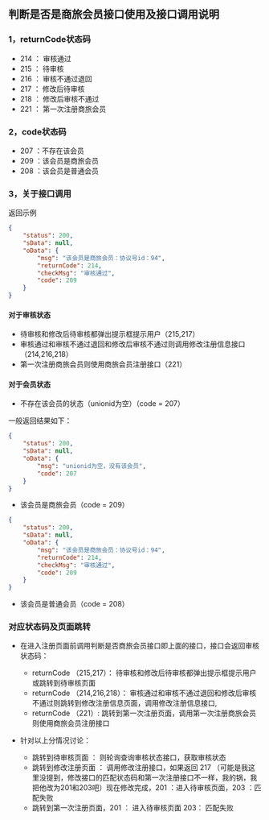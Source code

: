 ## 判断是否是商旅会员接口使用及接口调用说明

### 1，returnCode状态码

- 214 ： 审核通过
- 215 ： 待审核
- 216 ： 审核不通过退回
- 217 ： 修改后待审核
- 218 ： 修改后审核不通过
- 221 ： 第一次注册商旅会员

### 2，code状态码

- 207 ：不存在该会员
- 209 ：该会员是商旅会员
- 208 ：该会员是普通会员

### 3，关于接口调用

返回示例

```json
{
    "status": 200,
    "sData": null,
    "oData": {
        "msg": "该会员是商旅会员：协议号id：94",
        "returnCode": 214,
        "checkMsg": "审核通过",
        "code": 209
    }
}
```
#### 对于审核状态

- 待审核和修改后待审核都弹出提示框提示用户（215,217）
- 审核通过和审核不通过退回和修改后审核不通过则调用修改注册信息接口（214,216,218）
- 第一次注册商旅会员则使用商旅会员注册接口（221）

#### 对于会员状态

- 不存在该会员的状态（unionid为空）（code = 207）

一般返回结果如下：
```json
{
    "status": 200,
    "sData": null,
    "oData": {
        "msg": "unionid为空，没有该会员",
        "code": 207
    }
}
```

- 该会员是商旅会员（code = 209）

```json
{
    "status": 200,
    "sData": null,
    "oData": {
        "msg": "该会员是商旅会员：协议号id：94",
        "returnCode": 214,
        "checkMsg": "审核通过",
        "code": 209
    }
}
```

- 该会员是普通会员（code = 208）

### 对应状态码及页面跳转

- 在进入注册页面前调用判断是否商旅会员接口即上面的接口，接口会返回审核状态码：

    - returnCode （215,217）： 待审核和修改后待审核都弹出提示框提示用户或跳转到待审核页面
    - returnCode （214,216,218）： 审核通过和审核不通过退回和修改后审核不通过则跳转到修改注册信息页面，调用修改注册信息接口,
    - returnCode （221）: 跳转到第一次注册页面，调用第一次注册商旅会员则使用商旅会员注册接口

- 针对以上分情况讨论：

    - 跳转到待审核页面 ： 则轮询查询审核状态接口，获取审核状态
    - 跳转到修改注册页面 ： 调用修改注册接口，如果返回 217 （可能是我这里没提到，修改接口的匹配状态码和第一次注册接口不一样，我的锅，我把他改为201和203吧）现在修改完成，201 ：进入待审核页面，203 ：匹配失败
    - 跳转到第一次注册页面，201 ： 进入待审核页面 203： 匹配失败


    
